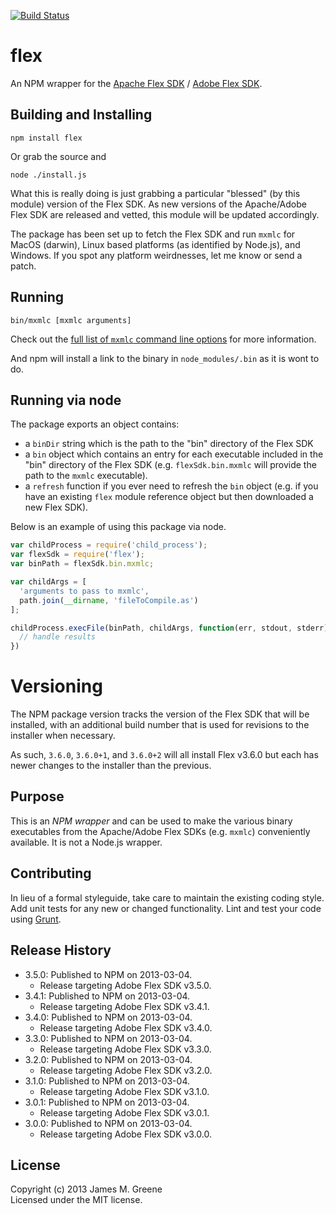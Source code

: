 [![Build Status](https://travis-ci.org/JamesMGreene/node-flex.png)](https://travis-ci.org/JamesMGreene/node-flex)

# flex

An NPM wrapper for the [Apache Flex SDK][flex/apache/site] / [Adobe Flex SDK][flex/adobe/site].


## Building and Installing

```shell
npm install flex
```

Or grab the source and

```shell
node ./install.js
```

What this is really doing is just grabbing a particular "blessed" (by this
module) version of the Flex SDK.  As new versions of the Apache/Adobe Flex
SDK are released and vetted, this module will be updated accordingly.

The package has been set up to fetch the Flex SDK and run `mxmlc` for MacOS (darwin),
Linux based platforms (as identified by Node.js), and Windows.  If you
spot any platform weirdnesses, let me know or send a patch.


## Running

```shell
bin/mxmlc [mxmlc arguments]
```

Check out the [full list of `mxmlc` command line options][flex/adobe/compiler-options]
for more information.

And npm will install a link to the binary in `node_modules/.bin` as
it is wont to do.


## Running via node

The package exports an object contains:
 - a `binDir` string which is the path to the "bin" directory of the Flex SDK
 - a `bin` object which contains an entry for each executable included in the
   "bin" directory of the Flex SDK (e.g. `flexSdk.bin.mxmlc` will provide the
   path to the `mxmlc` executable).
 - a `refresh` function if you ever need to refresh the `bin` object (e.g. if
   you have an existing `flex` module reference object but then downloaded a
   new Flex SDK).

Below is an example of using this package via node.

```js
var childProcess = require('child_process');
var flexSdk = require('flex');
var binPath = flexSdk.bin.mxmlc;

var childArgs = [
  'arguments to pass to mxmlc',
  path.join(__dirname, 'fileToCompile.as')
];

childProcess.execFile(binPath, childArgs, function(err, stdout, stderr) {
  // handle results
})
```


# Versioning
The NPM package version tracks the version of the Flex SDK that will be installed,
with an additional build number that is used for revisions to the installer
when necessary.

As such, `3.6.0`, `3.6.0+1`, and `3.6.0+2` will all install Flex v3.6.0 but each
has newer changes to the installer than the previous.


## Purpose
This is an _NPM wrapper_ and can be used to make the various binary executables 
from the Apache/Adobe Flex SDKs (e.g. `mxmlc`) conveniently available.
It is not a Node.js wrapper.


## Contributing
In lieu of a formal styleguide, take care to maintain the existing coding style.
Add unit tests for any new or changed functionality. Lint and test your code
using [Grunt][grunt/site].


## Release History
 - 3.5.0: Published to NPM on 2013-03-04.
    - Release targeting Adobe Flex SDK v3.5.0.
 - 3.4.1: Published to NPM on 2013-03-04.
    - Release targeting Adobe Flex SDK v3.4.1.
 - 3.4.0: Published to NPM on 2013-03-04.
    - Release targeting Adobe Flex SDK v3.4.0.
 - 3.3.0: Published to NPM on 2013-03-04.
    - Release targeting Adobe Flex SDK v3.3.0.
 - 3.2.0: Published to NPM on 2013-03-04.
    - Release targeting Adobe Flex SDK v3.2.0.
 - 3.1.0: Published to NPM on 2013-03-04.
    - Release targeting Adobe Flex SDK v3.1.0.
 - 3.0.1: Published to NPM on 2013-03-04.
    - Release targeting Adobe Flex SDK v3.0.1.
 - 3.0.0: Published to NPM on 2013-03-04.
    - Release targeting Adobe Flex SDK v3.0.0.


## License
Copyright (c) 2013 James M. Greene  
Licensed under the MIT license.



[flex/apache/site]: http://flex.apache.org/index.html "Apache Flex"
[flex/adobe/site]: http://www.adobe.com/devnet/flex.html "Adobe Flex"
[flex/adobe/compiler-options]: http://livedocs.adobe.com/flex/3/html/help.html?content=compilers_14.html "mxmlc command line options"
[grunt/site]: (http://gruntjs.com/) "Grunt"
